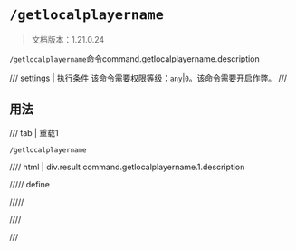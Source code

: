 # `/getlocalplayername`

> 文档版本：1.21.0.24

`/getlocalplayername`命令command.getlocalplayername.description

/// settings | 执行条件
该命令需要权限等级：`any`|`0`。该命令需要开启作弊。
///

## 用法

/// tab | 重载1
```mcfunction
/getlocalplayername
```

//// html | div.result
command.getlocalplayername.1.description

///// define

/////

////

///

